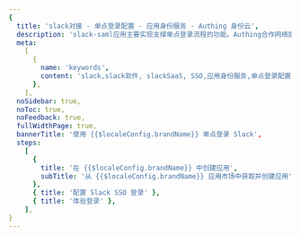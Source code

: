 ```yaml
---
{
  title: 'slack对接 - 单点登录配置 - 应用身份服务 - Authing 身份云',
  description: 'slack-saml应用主要实现支撑单点登录流程的功能。Authing合作网络提供 slack对接，单点登录，SSO，实现应用的快捷登录、免密登录，提升员工办公体验、增强用户体验，增强企业数字化服务水平。',
  meta:
    [
      {
        name: 'keywords',
        content: 'slack,slack软件, slackSaaS, SSO,应用身份服务,单点登录配置,Authing身份云',
      },
    ],
  noSidebar: true,
  noToc: true,
  noFeedback: true,
  fullWidthPage: true,
  bannerTitle: '使用 {{$localeConfig.brandName}} 单点登录 Slack',
  steps:
    [
      {
        title: '在 {{$localeConfig.brandName}} 中创建应用',
        subTitle: '从 {{$localeConfig.brandName}} 应用市场中获取并创建应用',
      },
      { title: '配置 Slack SSO 登录' },
      { title: '体验登录' },
    ],
}
---
```


<IntegrationDetail/>

